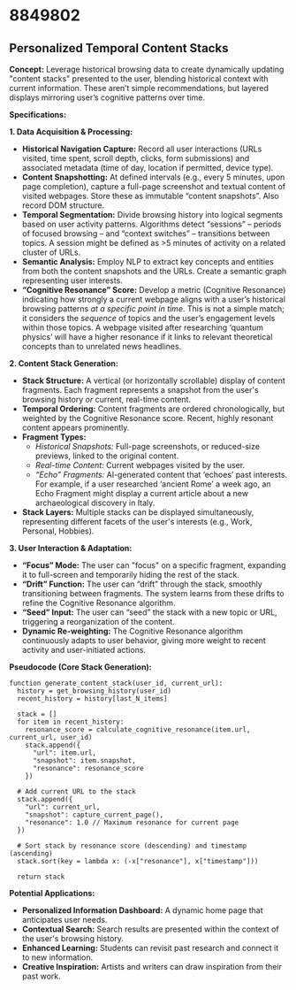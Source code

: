 # 8849802

## Personalized Temporal Content Stacks

**Concept:** Leverage historical browsing data to create dynamically updating "content stacks" presented to the user, blending historical context with current information. These aren’t simple recommendations, but layered displays mirroring user’s cognitive patterns over time.

**Specifications:**

**1. Data Acquisition & Processing:**

*   **Historical Navigation Capture:**  Record all user interactions (URLs visited, time spent, scroll depth, clicks, form submissions) and associated metadata (time of day, location if permitted, device type).
*   **Content Snapshotting:** At defined intervals (e.g., every 5 minutes, upon page completion), capture a full-page screenshot and textual content of visited webpages.  Store these as immutable “content snapshots”.  Also record DOM structure.
*   **Temporal Segmentation:** Divide browsing history into logical segments based on user activity patterns.  Algorithms detect “sessions” – periods of focused browsing –  and “context switches” – transitions between topics.  A session might be defined as >5 minutes of activity on a related cluster of URLs.
*   **Semantic Analysis:** Employ NLP to extract key concepts and entities from both the content snapshots and the URLs.  Create a semantic graph representing user interests.
*   **“Cognitive Resonance” Score:**  Develop a metric (Cognitive Resonance) indicating how strongly a current webpage aligns with a user’s historical browsing patterns *at a specific point in time*. This is not a simple match; it considers the *sequence* of topics and the user’s engagement levels within those topics.  A webpage visited after researching ‘quantum physics’ will have a higher resonance if it links to relevant theoretical concepts than to unrelated news headlines.

**2. Content Stack Generation:**

*   **Stack Structure:** A vertical (or horizontally scrollable) display of content fragments. Each fragment represents a snapshot from the user's browsing history *or* current, real-time content.
*   **Temporal Ordering:** Content fragments are ordered chronologically, but weighted by the Cognitive Resonance score. Recent, highly resonant content appears prominently.
*   **Fragment Types:**
    *   *Historical Snapshots:* Full-page screenshots, or reduced-size previews, linked to the original content.
    *   *Real-time Content:* Current webpages visited by the user.
    *   *“Echo” Fragments:*  AI-generated content that ‘echoes’ past interests.  For example, if a user researched ‘ancient Rome’ a week ago, an Echo Fragment might display a current article about a new archaeological discovery in Italy.
*   **Stack Layers:** Multiple stacks can be displayed simultaneously, representing different facets of the user's interests (e.g., Work, Personal, Hobbies).

**3. User Interaction & Adaptation:**

*   **“Focus” Mode:** The user can "focus" on a specific fragment, expanding it to full-screen and temporarily hiding the rest of the stack.
*   **“Drift” Function:** The user can “drift” through the stack, smoothly transitioning between fragments. The system learns from these drifts to refine the Cognitive Resonance algorithm.
*   **“Seed” Input:**  The user can “seed” the stack with a new topic or URL, triggering a reorganization of the content.
*   **Dynamic Re-weighting:** The Cognitive Resonance algorithm continuously adapts to user behavior, giving more weight to recent activity and user-initiated actions.

**Pseudocode (Core Stack Generation):**

```
function generate_content_stack(user_id, current_url):
  history = get_browsing_history(user_id)
  recent_history = history[last_N_items]

  stack = []
  for item in recent_history:
    resonance_score = calculate_cognitive_resonance(item.url, current_url, user_id)
    stack.append({
      "url": item.url,
      "snapshot": item.snapshot,
      "resonance": resonance_score
    })

  # Add current URL to the stack
  stack.append({
    "url": current_url,
    "snapshot": capture_current_page(),
    "resonance": 1.0 // Maximum resonance for current page
  })

  # Sort stack by resonance score (descending) and timestamp (ascending)
  stack.sort(key = lambda x: (-x["resonance"], x["timestamp"]))

  return stack
```

**Potential Applications:**

*   **Personalized Information Dashboard:** A dynamic home page that anticipates user needs.
*   **Contextual Search:** Search results are presented within the context of the user's browsing history.
*   **Enhanced Learning:** Students can revisit past research and connect it to new information.
*   **Creative Inspiration:** Artists and writers can draw inspiration from their past work.